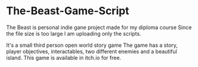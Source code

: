 # The-Beast-Game-Script

The Beast is personal indie gane project made for my diploma course
Since the file size is too large I am uploading only the scripts.

It's a small third person open world story game
The game has a story, player objectives, interactables, two different enemies and a beautiful island.
This game is available in itch.io for free.
